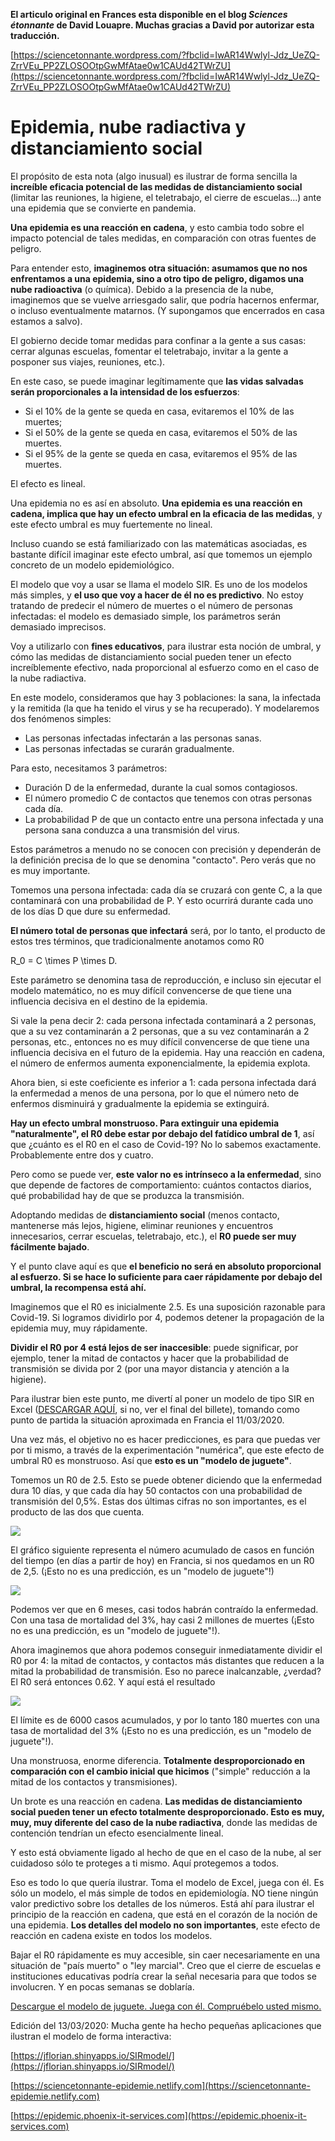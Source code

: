 **El articulo original en Frances esta disponible en el blog _Sciences étonnante_ de David Louapre. Muchas gracias a David por autorizar esta traducción.**

[https://sciencetonnante.wordpress.com/?fbclid=IwAR14Wwlyl-Jdz_UeZQ-ZrrVEu_PP2ZLOSOOtpGwMfAtae0w1CAUd42TWrZU](https://sciencetonnante.wordpress.com/?fbclid=IwAR14Wwlyl-Jdz_UeZQ-ZrrVEu_PP2ZLOSOOtpGwMfAtae0w1CAUd42TWrZU)

# Epidemia, nube radiactiva y distanciamiento social



El propósito de esta nota (algo inusual) es ilustrar de forma sencilla la **increíble eficacia potencial de las medidas de distanciamiento social** (limitar las reuniones, la higiene, el teletrabajo, el cierre de escuelas...) ante una epidemia que se convierte en pandemia.

**Una epidemia es una reacción en cadena**, y esto cambia todo sobre el impacto potencial de tales medidas, en comparación con otras fuentes de peligro.

Para entender esto, **imaginemos otra situación: asumamos que no nos enfrentamos a una epidemia, sino a otro tipo de peligro, digamos una nube radioactiva** (o química). Debido a la presencia de la nube, imaginemos que se vuelve arriesgado salir, que podría hacernos enfermar, o incluso eventualmente matarnos. (Y supongamos que encerrados en casa estamos a salvo).

El gobierno decide tomar medidas para confinar a la gente a sus casas: cerrar algunas escuelas, fomentar el teletrabajo, invitar a la gente a posponer sus viajes, reuniones, etc.).

En este caso, se puede imaginar legítimamente que **las vidas salvadas serán proporcionales a la intensidad de los esfuerzos**:

* Si el 10% de la gente se queda en casa, evitaremos el 10% de las muertes;
* Si el 50% de la gente se queda en casa, evitaremos el 50% de las muertes.
* Si el 95% de la gente se queda en casa, evitaremos el 95% de las muertes.

El efecto es lineal.

Una epidemia no es así en absoluto. **Una epidemia es una reacción en cadena, implica que hay un efecto umbral en la eficacia de las medidas**, y este efecto umbral es muy fuertemente no lineal.

Incluso cuando se está familiarizado con las matemáticas asociadas, es bastante difícil imaginar este efecto umbral, así que tomemos un ejemplo concreto de un modelo epidemiológico.

El modelo que voy a usar se llama el modelo SIR. Es uno de los modelos más simples, y **el uso que voy a hacer de él no es predictivo**. No estoy tratando de predecir el número de muertes o el número de personas infectadas: el modelo es demasiado simple, los parámetros serán demasiado imprecisos.

Voy a utilizarlo con **fines educativos**, para ilustrar esta noción de umbral, y cómo las medidas de distanciamiento social pueden tener un efecto increíblemente efectivo, nada proporcional al esfuerzo como en el caso de la nube radiactiva.


En este modelo, consideramos que hay 3 poblaciones: la sana, la infectada y la remitida (la que ha tenido el virus y se ha recuperado). Y modelaremos dos fenómenos simples:

* Las personas infectadas infectarán a las personas sanas.
* Las personas infectadas se curarán gradualmente.

Para esto, necesitamos 3 parámetros:

* Duración D de la enfermedad, durante la cual somos contagiosos.
* El número promedio C de contactos que tenemos con otras personas cada día.
* La probabilidad P de que un contacto entre una persona infectada y una persona sana conduzca a una transmisión del virus.

Estos parámetros a menudo no se conocen con precisión y dependerán de la definición precisa de lo que se denomina "contacto". Pero verás que no es muy importante.

Tomemos una persona infectada: cada día se cruzará con gente C, a la que contaminará con una probabilidad de P. Y esto ocurrirá durante cada uno de los días D que dure su enfermedad.

**El número total de personas que infectará** será, por lo tanto, el producto de estos tres términos, que tradicionalmente anotamos como R0

R_0 = C \times P \times D.



Este parámetro se denomina tasa de reproducción, e incluso sin ejecutar el modelo matemático, no es muy difícil convencerse de que tiene una influencia decisiva en el destino de la epidemia.

Si vale la pena decir 2: cada persona infectada contaminará a 2 personas, que a su vez contaminarán a 2 personas, que a su vez contaminarán a 2 personas, etc., entonces no es muy difícil convencerse de que tiene una influencia decisiva en el futuro de la epidemia. Hay una reacción en cadena, el número de enfermos aumenta exponencialmente, la epidemia explota.

Ahora bien, si este coeficiente es inferior a 1: cada persona infectada dará la enfermedad a menos de una persona, por lo que el número neto de enfermos disminuirá y gradualmente la epidemia se extinguirá.

**Hay un efecto umbral monstruoso. Para extinguir una epidemia "naturalmente", el R0 debe estar por debajo del fatídico umbral de 1**, así que ¿cuánto es el R0 en el caso de Covid-19? No lo sabemos exactamente. Probablemente entre dos y cuatro.

Pero como se puede ver, **este valor no es intrínseco a la enfermedad**, sino que depende de factores de comportamiento: cuántos contactos diarios, qué probabilidad hay de que se produzca la transmisión.


Adoptando medidas de **distanciamiento social** (menos contacto, mantenerse más lejos, higiene, eliminar reuniones y encuentros innecesarios, cerrar escuelas, teletrabajo, etc.), el **R0 puede ser muy fácilmente bajado**.

Y el punto clave aquí es que **el beneficio no será en absoluto proporcional al esfuerzo. Si se hace lo suficiente para caer rápidamente por debajo del umbral, la recompensa está ahí.**

Imaginemos que el R0 es inicialmente 2.5. Es una suposición razonable para Covid-19. Si logramos dividirlo por 4, podemos detener la propagación de la epidemia muy, muy rápidamente.

**Dividir el R0 por 4 está lejos de ser inaccesible**: puede significar, por ejemplo, tener la mitad de contactos y hacer que la probabilidad de transmisión se divida por 2 (por una mayor distancia y atención a la higiene).

Para ilustrar bien este punto, me divertí al poner un modelo de tipo SIR en Excel ([DESCARGAR AQUÍ](https://docs.google.com/spreadsheets/d/1YXUcJHfcZ33ER27AoNIEm0UEOsI0M-2VYOaLeAYtxP0/edit?usp=sharing), si no, ver el final del billete), tomando como punto de partida la situación aproximada en Francia el 11/03/2020.

Una vez más, el objetivo no es hacer predicciones, es para que puedas ver por ti mismo, a través de la experimentación "numérica", que este efecto de umbral R0 es monstruoso. Así que **esto es un "modelo de juguete"**.


Tomemos un R0 de 2.5. Esto se puede obtener diciendo que la enfermedad dura 10 días, y que cada día hay 50 contactos con una probabilidad de transmisión del 0,5%. Estas dos últimas cifras no son importantes, es el producto de las dos que cuenta.

![](https://sciencetonnante.files.wordpress.com/2020/03/capture-de28099c3a9cran-2020-03-12-c3a0-12.58.57.png?w=451&h=214)

El gráfico siguiente representa el número acumulado de casos en función del tiempo (en días a partir de hoy) en Francia, si nos quedamos en un R0 de 2,5. (¡Esto no es una predicción, es un "modelo de juguete"!)

![](https://sciencetonnante.files.wordpress.com/2020/03/capture-de28099c3a9cran-2020-03-12-c3a0-12.37.55.png?w=676&h=384)

Podemos ver que en 6 meses, casi todos habrán contraído la enfermedad. Con una tasa de mortalidad del 3%, hay casi 2 millones de muertes (¡Esto no es una predicción, es un "modelo de juguete"!).

Ahora imaginemos que ahora podemos conseguir inmediatamente dividir el R0 por 4: la mitad de contactos, y contactos más distantes que reducen a la mitad la probabilidad de transmisión. Eso no parece inalcanzable, ¿verdad? El R0 será entonces 0.62. Y aquí está el resultado

![](https://sciencetonnante.files.wordpress.com/2020/03/capture-de28099c3a9cran-2020-03-12-c3a0-12.43.19.png?w=676&h=384)

El límite es de 6000 casos acumulados, y por lo tanto 180 muertes con una tasa de mortalidad del 3% (¡Esto no es una predicción, es un "modelo de juguete"!).

Una monstruosa, enorme diferencia. **Totalmente desproporcionado en comparación con el cambio inicial que hicimos** ("simple" reducción a la mitad de los contactos y transmisiones).

Un brote es una reacción en cadena. **Las medidas de distanciamiento social pueden tener un efecto totalmente desproporcionado. Esto es muy, muy, muy diferente del caso de la nube radiactiva**, donde las medidas de contención tendrían un efecto esencialmente lineal.

Y esto está obviamente ligado al hecho de que en el caso de la nube, al ser cuidadoso sólo te proteges a ti mismo. Aquí protegemos a todos.

Eso es todo lo que quería ilustrar. Toma el modelo de Excel, juega con él. Es sólo un modelo, el más simple de todos en epidemiología. NO tiene ningún valor predictivo sobre los detalles de los números. Está ahí para ilustrar el principio de la reacción en cadena, que está en el corazón de la noción de una epidemia. **Los detalles del modelo no son importantes**, este efecto de reacción en cadena existe en todos los modelos.

Bajar el R0 rápidamente es muy accesible, sin caer necesariamente en una situación de "país muerto" o "ley marcial". Creo que el cierre de escuelas e instituciones educativas podría crear la señal necesaria para que todos se involucren. Y en pocas semanas se doblaría.

[Descargue el modelo de juguete. Juega con él. Compruébelo usted mismo.](https://docs.google.com/spreadsheets/d/1YXUcJHfcZ33ER27AoNIEm0UEOsI0M-2VYOaLeAYtxP0/edit?usp=sharing)

Edición del 13/03/2020: Mucha gente ha hecho pequeñas aplicaciones que ilustran el modelo de forma interactiva:

[https://jflorian.shinyapps.io/SIRmodel/](https://jflorian.shinyapps.io/SIRmodel/)

[https://sciencetonnante-epidemie.netlify.com](https://sciencetonnante-epidemie.netlify.com)

[https://epidemic.phoenix-it-services.com](https://epidemic.phoenix-it-services.com)
